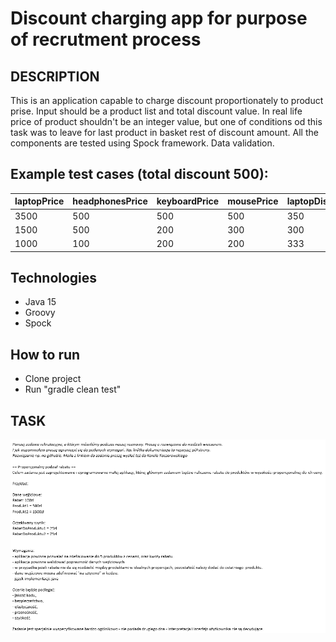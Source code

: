 Discount charging app for purpose of recrutment process
=======================================================


DESCRIPTION
-----------

This is an application capable to charge discount proportionately to product prise. Input should be a product list and total discount value.
In real life price of product shouldn't be an integer value, but one of conditions od this task was to leave for last product in basket rest of discount amount.
All the components are tested using Spock framework. Data validation.

Example test cases (total discount 500):
---------------------------------------
| laptopPrice | headphonesPrice | keyboardPrice | mousePrice | laptopDisc | headphonesDisc | keyboardDisc | mouseDisc |
|-------------|-----------------|---------------|------------|------------|----------------|--------------|-----------|
| 3500        | 500             | 500           | 500        | 350        | 50             | 50           | 50        |
| 1500        | 500             | 200           | 300        | 300        | 100            | 40           | 60        |
| 1000        | 100             | 200           | 200        | 333        | 33             | 66           | 68        |

Technologies
------------
- Java 15
- Groovy
- Spock

How to run
----------
* Clone project
* Run "gradle clean test"

TASK
-------
<p align="center">
  <a href ="##"><img alt="spring_vue" src="https://github.com/artsiomandryianau/unity_discount_shop/blob/master/files/image.png"></a></p>